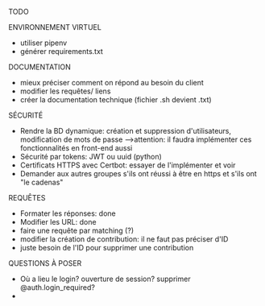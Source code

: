 TODO

ENVIRONNEMENT VIRTUEL
- utiliser pipenv
- générer requirements.txt

DOCUMENTATION
- mieux préciser comment on répond au besoin du client
- modifier les requêtes/ liens
- créer la documentation technique (fichier .sh devient .txt)

SÉCURITÉ
- Rendre la BD dynamique: création et suppression d'utilisateurs, modification de mots de passe
  -->attention: il faudra implémenter ces fonctionnalités en front-end aussi
- Sécurité par tokens: JWT ou uuid (python)
- Certificats HTTPS avec Certbot: essayer de l'implémenter et voir
- Demander aux autres groupes s'ils ont réussi à être en https et s'ils ont "le cadenas"

REQUÊTES
- Formater les réponses: done
- Modifier les URL: done
- faire une requête par matching (?)
- modifier la création de contribution: il ne faut pas préciser d'ID
- juste besoin de l'ID pour supprimer une contribution

QUESTIONS À POSER
- Où a lieu le login? ouverture de session? supprimer @auth.login_required?
- 
